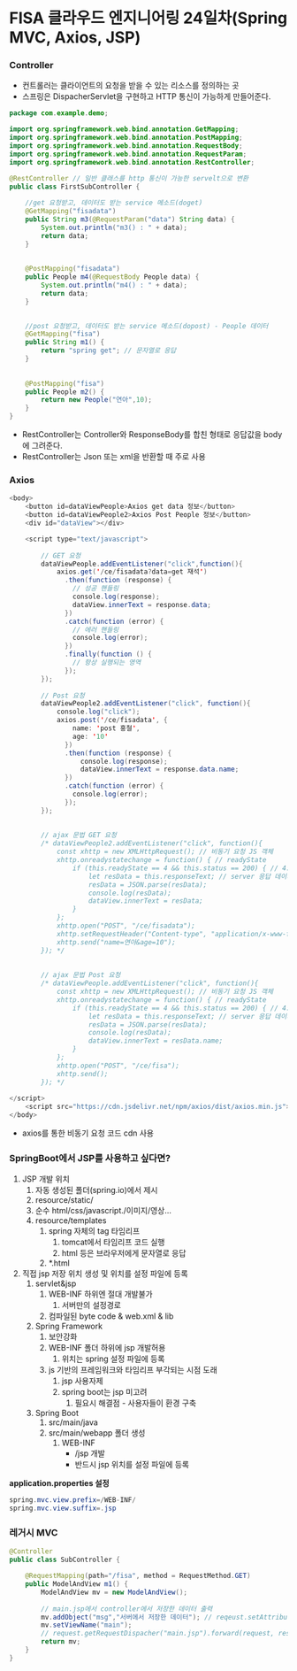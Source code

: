 # FISA 클라우드 엔지니어링 24일차(Spring MVC, Axios, JSP)

### Controller

- 컨트롤러는 클라이언트의 요청을 받을 수 있는 리소스를 정의하는 곳
- 스프링은 DispacherServlet을 구현하고 HTTP 통신이 가능하게 만들어준다.

```java
package com.example.demo;

import org.springframework.web.bind.annotation.GetMapping;
import org.springframework.web.bind.annotation.PostMapping;
import org.springframework.web.bind.annotation.RequestBody;
import org.springframework.web.bind.annotation.RequestParam;
import org.springframework.web.bind.annotation.RestController;

@RestController // 일반 클래스를 http 통신이 가능한 servelt으로 변환
public class FirstSubController {
	
	//get 요청받고, 데이터도 받는 service 메소드(doget)
	@GetMapping("fisadata")
	public String m3(@RequestParam("data") String data) {
		System.out.println("m3() : " + data);
		return data;
	}
	
	
	@PostMapping("fisadata")
	public People m4(@RequestBody People data) {
		System.out.println("m4() : " + data);
		return data;
	}
	

	//post 요청받고, 데이터도 받는 service 메소드(dopost) - People 데이터
	@GetMapping("fisa")
	public String m1() {
		return "spring get"; // 문자열로 응답
	}
	
	
	@PostMapping("fisa")
	public People m2() {
		return new People("연아",10);
	}
}
```

- RestController는 Controller와 ResponseBody를 합친 형태로 응답값을 body에 그려준다.
- RestController는 Json 또는 xml을 반환할 때 주로 사용

### Axios

```java
<body>
	<button id=dataViewPeople>Axios get data 정보</button>
	<button id=dataViewPeople2>Axios Post People 정보</button>
	<div id="dataView"></div>

	<script type="text/javascript">
		
		// GET 요청
		dataViewPeople.addEventListener("click",function(){
			axios.get('/ce/fisadata?data=get 재석')
			  .then(function (response) {
			    // 성공 핸들링
			    console.log(response);
			    dataView.innerText = response.data;
			  })
			  .catch(function (error) {
			    // 에러 핸들링
			    console.log(error);
			  })
			  .finally(function () {
			    // 항상 실행되는 영역
			  });
		});
		
		// Post 요청
		dataViewPeople2.addEventListener("click", function(){
			console.log("click");
			axios.post('/ce/fisadata', {
			    name: 'post 홍철',
			    age: '10'
			  })
			  .then(function (response) {
				  console.log(response);
				  dataView.innerText = response.data.name;
			  })
			  .catch(function (error) {
			    console.log(error);
			  });
		});
		
		
		// ajax 문법 GET 요청
		/* dataViewPeople2.addEventListener("click", function(){
			const xhttp = new XMLHttpRequest(); // 비동기 요청 JS 객체
			xhttp.onreadystatechange = function() { // readyState 
				if (this.readyState == 4 && this.status == 200) { // 4: 응답완료
					let resData = this.responseText; // server 응답 데이터 가로채는 속성
					resData = JSON.parse(resData);
					console.log(resData);
					dataView.innerText = resData;
				}
			};
			xhttp.open("POST", "/ce/fisadata");
			xhttp.setRequestHeader("Content-type", "application/x-www-form-urlencoded");
			xhttp.send("name=연아&age=10");
		}); */
		
		
		// ajax 문법 Post 요청
		/* dataViewPeople.addEventListener("click", function(){
			const xhttp = new XMLHttpRequest(); // 비동기 요청 JS 객체
			xhttp.onreadystatechange = function() { // readyState 
				if (this.readyState == 4 && this.status == 200) { // 4: 응답완료
					let resData = this.responseText; // server 응답 데이터 가로채는 속성
					resData = JSON.parse(resData);
					console.log(resData);
					dataView.innerText = resData.name;
				}
			};
			xhttp.open("POST", "/ce/fisa");
			xhttp.send();
		}); */
		
</script>
	<script src="https://cdn.jsdelivr.net/npm/axios/dist/axios.min.js"></script>
</body>
```

- axios를 통한 비동기 요청 코드 cdn 사용

### SpringBoot에서 JSP를 사용하고 싶다면?

1. JSP 개발 위치
    1. 자동 생성된 폴더(spring.io)에서 제시
    2. resource/static/
    3. 순수 html/css/javascript./이미지/영상…
    4. resource/templates
        1. spring 자체의 tag 타임리프
            1. tomcat에서 타임리프 코드 실행
            2. html 등은 브라우저에게 문자열로 응답
        2. *.html
2. 직접 jsp 저장 위치 생성 및 위치를 설정 파일에 등록
    1. servlet&jsp
        1. WEB-INF 하위엔 절대 개발불가
            1. 서버만의 설정경로
        2. 컴파일된 byte code & web.xml & lib
    2. Spring Framework
        1. 보안강화
        2. WEB-INF 폴더 하위에 jsp 개발허용
            1. 위치는 spring 설정 파일에 등록
        3. js 기반의 프레임워크와 타임리프 부각되는 시점 도래
            1. jsp 사용자제
            2. spring boot는 jsp 미고려
                1. 필요시 해결점 - 사용자들이 환경 구축
    3. Spring Boot
        1. src/main/java
        2. src/main/webapp 폴더 생성
            1. WEB-INF
                - /jsp 개발
                - 반드시 jsp 위치를 설정 파일에 등록

**application.properties 설정**

```java
spring.mvc.view.prefix=/WEB-INF/
spring.mvc.view.suffix=.jsp
```

### 레거시 MVC

```java
@Controller
public class SubController {

	@RequestMapping(path="/fisa", method = RequestMethod.GET)
	public ModelAndView m1() {
		ModelAndView mv = new ModelAndView();
		
		// main.jsp에서 controller에서 저장한 데이터 출력
		mv.addObject("msg","서버에서 저장한 데이터"); // reqeust.setAttribute()
		mv.setViewName("main");
		// request.getRequestDispacher("main.jsp").forward(request, response);
		return mv;
	}
}
```